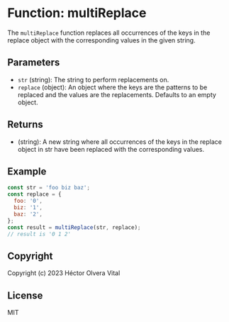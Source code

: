 # Function: multiReplace

The `multiReplace` function replaces all occurrences of the keys in the replace object with the corresponding values in the given string.

## Parameters

- `str` (string): The string to perform replacements on.
- `replace` (object): An object where the keys are the patterns to be replaced and the values are the replacements. Defaults to an empty object.

## Returns

- (string): A new string where all occurrences of the keys in the replace object in str have been replaced with the corresponding values.

## Example

```javascript
const str = 'foo biz baz';
const replace = {
  foo: '0',
  biz: '1',
  baz: '2',
};
const result = multiReplace(str, replace);
// result is '0 1 2'
```

## Copyright

Copyright (c) 2023 Héctor Olvera Vital

## License

MIT
